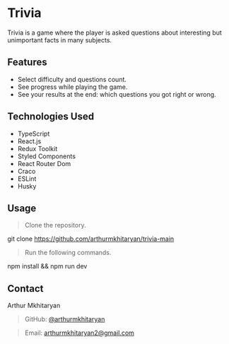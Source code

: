 # Trivia

Trivia is a game where the player is asked questions about interesting but unimportant facts in many subjects.

## Features

- Select difficulty and questions count.
- See progress while playing the game.
- See your results at the end: which questions you got right or wrong.

## Technologies Used

- TypeScript
- React.js
- Redux Toolkit
- Styled Components
- React Router Dom
- Craco
- ESLint
- Husky

## Usage

> Clone the repository.

git clone https://github.com/arthurmkhitaryan/trivia-main

> Run the following commands.

npm install && npm run dev

## Contact

Arthur Mkhitaryan

> GitHub: [@arthurmkhitaryan](https://github.com/arthurmkhitaryan)

> Email: arthurmkhitaryan2@gmail.com